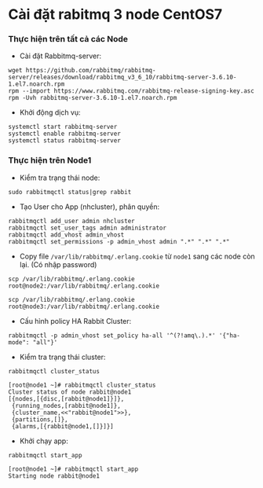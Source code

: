 # Cài đặt rabitmq 3 node CentOS7



### Thực hiện trên tất cả các Node

- Cài đặt Rabbitmq-server:

```
wget https://github.com/rabbitmq/rabbitmq-server/releases/download/rabbitmq_v3_6_10/rabbitmq-server-3.6.10-1.el7.noarch.rpm
rpm --import https://www.rabbitmq.com/rabbitmq-release-signing-key.asc
rpm -Uvh rabbitmq-server-3.6.10-1.el7.noarch.rpm
```

- Khởi động dịch vụ:

```
systemctl start rabbitmq-server
systemctl enable rabbitmq-server
systemctl status rabbitmq-server
```

### Thực hiện trên Node1

- Kiểm tra trạng thái node:

```
sudo rabbitmqctl status|grep rabbit
```

- Tạo User cho App (nhcluster), phân quyền:

```
rabbitmqctl add_user admin nhcluster
rabbitmqctl set_user_tags admin administrator
rabbitmqctl add_vhost admin_vhost
rabbitmqctl set_permissions -p admin_vhost admin ".*" ".*" ".*"
```

- Copy file `/var/lib/rabbitmq/.erlang.cookie` từ `node1` sang các node còn lại. (Có nhập password)

```
scp /var/lib/rabbitmq/.erlang.cookie root@node2:/var/lib/rabbitmq/.erlang.cookie

scp /var/lib/rabbitmq/.erlang.cookie root@node3:/var/lib/rabbitmq/.erlang.cookie
```

- Cấu hình policy HA Rabbit Cluster:

```
rabbitmqctl -p admin_vhost set_policy ha-all '^(?!amq\.).*' '{"ha-mode": "all"}'
```

- Kiểm tra trạng thái cluster:

```
rabbitmqctl cluster_status
```

```
[root@node1 ~]# rabbitmqctl cluster_status
Cluster status of node rabbit@node1
[{nodes,[{disc,[rabbit@node1]}]},
 {running_nodes,[rabbit@node1]},
 {cluster_name,<<"rabbit@node1">>},
 {partitions,[]},
 {alarms,[{rabbit@node1,[]}]}]
```

- Khởi chạy app:

```
rabbitmqctl start_app
```

```
[root@node1 ~]# rabbitmqctl start_app
Starting node rabbit@node1
```